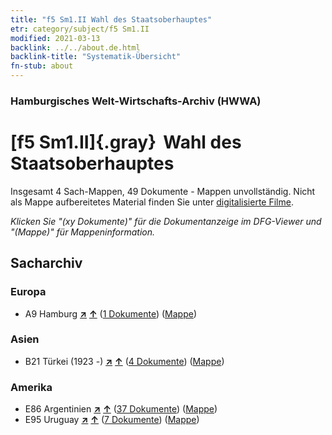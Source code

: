 ```yaml
---
title: "f5 Sm1.II Wahl des Staatsoberhauptes"
etr: category/subject/f5 Sm1.II
modified: 2021-03-13
backlink: ../../about.de.html
backlink-title: "Systematik-Übersicht"
fn-stub: about
---
```


### Hamburgisches Welt-Wirtschafts-Archiv (HWWA)
# [f5 Sm1.II]{.gray}&#8201; Wahl des Staatsoberhauptes&#160; 




Insgesamt 4 Sach-Mappen, 49 Dokumente - Mappen unvollständig.
Nicht als Mappe aufbereitetes Material finden Sie unter [digitalisierte Filme](/film/h1_sh).

_Klicken Sie "(xy Dokumente)" für die Dokumentanzeige im DFG-Viewer und "(Mappe)" für Mappeninformation._

## Sacharchiv




### Europa

- A9 Hamburg [**&nearr;**](../../../geo/i/140905/about.de.html "Hamburg (alle Mappen)") [**&uarr;**](../../../geo/about.de.html#A9 "Ländersystematik") (<a href="https://pm20.zbw.eu/dfgview/sh/140905,144397" title="über: Hamburg : Wahl des Staatsoberhauptes" target="_blank">1 Dokumente</a>) ([Mappe](http://purl.org/pressemappe20/folder/sh/140905,144397))

### Asien

- B21 Türkei (1923 -) [**&nearr;**](../../../geo/i/141111/about.de.html "Türkei (1923 -) (alle Mappen)") [**&uarr;**](../../../geo/about.de.html#B21 "Ländersystematik") (<a href="https://pm20.zbw.eu/dfgview/sh/141111,144397" title="über: Türkei (1923 -) : Wahl des Staatsoberhauptes" target="_blank">4 Dokumente</a>) ([Mappe](http://purl.org/pressemappe20/folder/sh/141111,144397))

### Amerika

- E86 Argentinien [**&nearr;**](../../../geo/i/141692/about.de.html "Argentinien (alle Mappen)") [**&uarr;**](../../../geo/about.de.html#E86 "Ländersystematik") (<a href="https://pm20.zbw.eu/dfgview/sh/141692,144397" title="über: Argentinien : Wahl des Staatsoberhauptes" target="_blank">37 Dokumente</a>) ([Mappe](http://purl.org/pressemappe20/folder/sh/141692,144397))
- E95 Uruguay [**&nearr;**](../../../geo/i/141695/about.de.html "Uruguay (alle Mappen)") [**&uarr;**](../../../geo/about.de.html#E95 "Ländersystematik") (<a href="https://pm20.zbw.eu/dfgview/sh/141695,144397" title="über: Uruguay : Wahl des Staatsoberhauptes" target="_blank">7 Dokumente</a>) ([Mappe](http://purl.org/pressemappe20/folder/sh/141695,144397))


